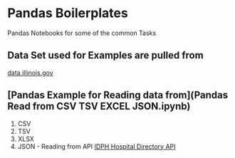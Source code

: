 Pandas Boilerplates
===================

Pandas Notebooks for some of the common Tasks

Data Set used for Examples are pulled from
------------------------------------------

[data.illinois.gov](https://data.illinois.gov/Public-Health/IDPH-Hospital-Directory/wsms-teqm)

[Pandas Example for Reading data from](Pandas Read from CSV TSV EXCEL JSON.ipynb)
---------------------------------------------------------------------------------

1.	CSV
2.	TSV
3.	XLSX
4.	JSON - Reading from API [IDPH Hospital Directory API](https://data.illinois.gov/resource/pksj-gzqc.json)
